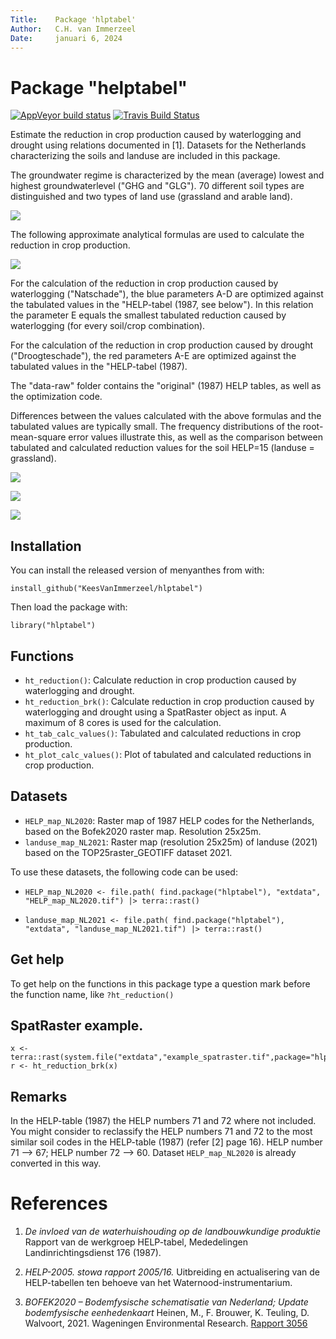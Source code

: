 ```yaml
---
Title:    Package 'hlptabel'  
Author:   C.H. van Immerzeel  
Date:     januari 6, 2024  
---
```


# Package "helptabel"

<!-- badges: start -->
[![AppVeyor build status](https://ci.appveyor.com/api/projects/status/github/KeesVanImmerzeel/helptabel?branch=master&svg=true)](https://ci.appveyor.com/project/KeesVanImmerzeel/helptabel)
[![Travis Build Status](https://travis-ci.org/KeesVanImmerzeel/helptabel.svg?branch=master)](https://travis-ci.org/KeesVanImmerzeel/helptabel)
<!-- badges: end -->

Estimate the reduction in crop production caused by waterlogging and drought using relations documented in [1].
Datasets for the Netherlands characterizing the soils and landuse are included in this package.

The groundwater regime is characterized by the mean (average) lowest and highest groundwaterlevel ("GHG and "GLG"). 
70 different soil types are distinguished and two types of land use (grassland and arable land).

![](https://user-images.githubusercontent.com/16401251/90639879-9c30b700-e22f-11ea-9dbc-8f11e6a3e82a.png)

The following approximate analytical formulas are used to calculate the reduction in crop production.

![](https://user-images.githubusercontent.com/16401251/93208128-5991ca00-f75c-11ea-96c5-563465881334.JPG)

For the calculation of the reduction in crop production caused by waterlogging ("Natschade"), the blue parameters A-D are optimized against the tabulated values in the "HELP-tabel (1987, see below"). In this relation the parameter E equals the smallest tabulated reduction caused by waterlogging (for every soil/crop combination).

For the calculation of the reduction in crop production caused by drought ("Droogteschade"), the red parameters A-E are optimized against the tabulated values in the "HELP-tabel (1987).

The "data-raw" folder contains the "original" (1987) HELP tables, as well as the optimization code.

Differences between the values calculated with the above formulas and the tabulated values are typically small. The frequency distributions of the root-mean-square error values illustrate this, as well as the comparison between tabulated and calculated reduction values for the soil HELP=15 (landuse = grassland).

![](https://user-images.githubusercontent.com/16401251/93210669-4aad1680-f760-11ea-8331-38521dec6d35.png)

![](https://user-images.githubusercontent.com/16401251/93211202-30c00380-f761-11ea-9fa9-7ad69d0bf780.png)

![](https://user-images.githubusercontent.com/16401251/93357392-88816c00-f840-11ea-935d-cdd3e431fcc8.png)


## Installation

You can install the released version of menyanthes from with:

`install_github("KeesVanImmerzeel/hlptabel")`

Then load the package with:

`library("hlptabel")` 

## Functions
- `ht_reduction()`: Calculate reduction in crop production caused by waterlogging and drought.
- `ht_reduction_brk()`: Calculate reduction in crop production caused by waterlogging and drought using a SpatRaster object as input. A maximum of 8 cores is used for the calculation.
- `ht_tab_calc_values()`: Tabulated and calculated reductions in crop production.
- `ht_plot_calc_values()`: Plot of tabulated and calculated reductions in crop production.

## Datasets
- `HELP_map_NL2020`: Raster map of 1987 HELP codes for the Netherlands, based on the Bofek2020 raster map. Resolution 25x25m.
- `landuse_map_NL2021`: Raster map (resolution 25x25m) of landuse (2021) based on the TOP25raster_GEOTIFF dataset 2021.

To use these datasets, the following code can be used:

- `HELP_map_NL2020 <- file.path( find.package("hlptabel"), "extdata", "HELP_map_NL2020.tif") |> terra::rast()`

- `landuse_map_NL2021 <- file.path( find.package("hlptabel"), "extdata", "landuse_map_NL2021.tif") |> terra::rast()`


## Get help

To get help on the functions in this package type a question mark before the function name, like `?ht_reduction()`

## SpatRaster example.

```
x <- terra::rast(system.file("extdata","example_spatraster.tif",package="hlptabel"))
r <- ht_reduction_brk(x)
```

## Remarks

In the HELP-table (1987) the HELP numbers 71 and 72 where not included. You might consider to reclassify the HELP numbers 71 and 72 to the most similar soil codes in the HELP-table (1987) (refer [2] page 16). HELP number 71 --> 67; HELP number 72 --> 60. Dataset `HELP_map_NL2020` is already converted in this way.


# References

1. *De invloed van de waterhuishouding op de landbouwkundige produktie*
Rapport van de werkgroep HELP-tabel, Mededelingen Landinrichtingsdienst 176 (1987).

2. *HELP-2005. stowa rapport 2005/16.* 
Uitbreiding en actualisering van de HELP-tabellen ten behoeve van het Waternood-instrumentarium.

3. *BOFEK2020 – Bodemfysische schematisatie van Nederland; Update bodemfysische eenhedenkaart*
Heinen, M., F. Brouwer, K. Teuling, D. Walvoort, 2021. Wageningen Environmental Research.
[Rapport 3056](https://edepot.wur.nl/541544)

